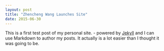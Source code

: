 ```yaml
---
layout: post
title: "Zhencheng Wang Launches Site"
date: 2015-06-30
---
```


This is a first test post of my personal site. - powered by [Jekyll](http://jekyllrb.com) and I can use Markdown to author my posts. It actually is a lot easier than I thought it was going to be.
